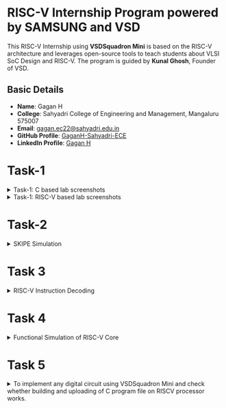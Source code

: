 # RISC-V Internship Program powered by SAMSUNG and VSD

This RISC-V Internship using **VSDSquadron Mini** is based on the RISC-V architecture and leverages open-source tools to teach students about VLSI SoC Design and RISC-V. The program is guided by **Kunal Ghosh**, Founder of VSD.

## Basic Details

- **Name**: Gagan H  
- **College**: Sahyadri College of Engineering and Management, Mangaluru 575007  
- **Email**: [gagan.ec22@sahyadri.edu.in](gagan.ec22@sahyadri.edu.in)  
- **GitHub Profile**: [GaganH-Sahyadri-ECE](https://github.com/GaganH-Sahyadri-ECE)  
- **LinkedIn Profile**: [Gagan H](https://www.linkedin.com/in/gagan-h-ba69a9328?utm_source=share&utm_campaign=share_via&utm_content=profile&utm_medium=android_app)  
# Task-1

<details>
<summary>Task-1: C based lab screenshots</summary>

Here are the screenshots for the C-based lab:

![C-Based Lab Screenshot 1](./TASK-1/c-lab-1.png)  
![C-Based Lab Screenshot 2](./TASK-1/c-lab-2.png)  
![C-Based Lab Screenshot 3](./TASK-1/c-lab-3.png)  

</details>

<details>
<summary>Task-1: RISC-V based lab screenshots</summary>

Here are the screenshots for the RISC-V based lab:

![RISC-V Based Lab Screenshot 1](./TASK-1/riscv-lab-1.png)  
![RISC-V Based Lab Screenshot 2](./TASK-1/riscv-lab-2.png)  
![RISC-V Based Lab Screenshot 3](./TASK-1/riscv-lab-3.png)  

</details>

# Task-2
<details>
<summary>SKIPE Simulation</summary>

Here are the screenshots for the SKIPE Simulation:

![SKIPE Simulation Screenshot 1](./TASK-2/skipe-sim-1.png)  
![SKIPE Simulation Screenshot 2](./TASK-2/skipe-sim-2.png)  

</details>

# Task 3
<details>
 <summary> RISC-V Instruction Decoding</summary>

Task 3 for the RISC-V Internship program, focusing on decoding RISC-V instructions. The task includes analyzing `riscv-objdump` output, identifying 15 unique instructions, and documenting their 32-bit binary instruction formats based on their respective types (R, I, S, B, U, and J).

---

## Task Objectives

1. **Understand RISC-V Instruction Types**  
   Review the RISC-V software documentation to study the following instruction formats:
   - **R-Type:** Register-register operations (e.g., ADD, SUB).
   - **I-Type:** Immediate operations (e.g., LW, JALR).
   - **S-Type:** Store instructions (e.g., SW).
   - **B-Type:** Branch instructions (e.g., BEQ, BNE).
   - **U-Type:** Upper immediate operations (e.g., LUI, AUIPC).
   - **J-Type:** Jump instructions (e.g., JAL).

2. **Identify Unique Instructions**  
   From the `riscv-objdump` output of application code, identify **15 unique instructions**.

3. **Decode Instructions**  
   For each of the identified instructions, determine the **32-bit binary instruction code** in their specific format.

---

## RISC-V Instruction Types

### 1. R-Type Format
R-type instructions perform operations between registers.
Example: `ADD` (x1 = x2 + x3)

### 2. I-Type Format
I-type instructions involve immediate values.
Example: `LW` (x4 = MEM[x5 + imm])

### 3. S-Type Format
S-type instructions are used for memory store operations.
Example: `SW` (MEM[x5 + imm] = x4)

### 4. B-Type Format
B-type instructions perform conditional branches.
Example: `BEQ` (if x6 == x7, branch to offset)

### 5. U-Type Format
U-type instructions load or modify upper immediate values.
Example: `LUI` (x1 = imm << 12)

### 6. J-Type Format
J-type instructions are used for jumps.
Example: `JAL` (x1 = PC + 4, PC = PC + offset)

---

## Instruction Decoding Table

The following table provides the 15 unique instructions, their types, and their 32-bit binary representations:

| **Instruction** | **Type**   | **Binary Pattern**               | **Explanation**                                   |
|------------------|------------|-----------------------------------|---------------------------------------------------|
| ADD              | R-Type     | `0000000 00010 00011 000 00100 0110011` | Adds values in registers x2 and x3, stores in x4. |
| SUB              | R-Type     | `0100000 00010 00011 000 00100 0110011` | Subtracts x3 from x2, stores in x4.              |
| LW               | I-Type     | `0000000 00010 00100 010 00001 0000011` | Loads a word from memory address into x1.         |
| SW               | S-Type     | `0000000 00101 00100 010 00001 0100011` | Stores word from x1 to memory at x5 + offset.    |
| BEQ              | B-Type     | `0000000 00110 00111 000 01000 1100011` | Branches if x6 equals x7.                        |
| BNE              | B-Type     | `0000000 00110 00111 001 01000 1100011` | Branches if x6 does not equal x7.               |
| JAL              | J-Type     | `0000000 00000 00101 000 00010 1101111` | Jumps to label, stores return address in x5.     |
| JALR             | I-Type     | `0000000 00001 00100 000 00000 1100111` | Jumps to address in x4 + imm, stores PC+4 in x1. |
| LUI              | U-Type     | `0000000 00000 00100 000 00000 0110111` | Loads upper immediate value to x4.              |
| AUIPC            | U-Type     | `0000000 00000 00100 000 00000 0010111` | Adds upper immediate value to PC, stores in x4. |
| NOP              | I-Type     | `0000000 00000 00000 000 00000 0000001` | No operation.                                    |
| AND              | R-Type     | `0000000 00010 00011 111 00100 0110011` | Logical AND of x2 and x3, result in x4.          |
| OR               | R-Type     | `0000000 00010 00011 110 00100 0110011` | Logical OR of x2 and x3, result in x4.           |
| XOR              | R-Type     | `0000000 00010 00011 100 00100 0110011` | Logical XOR of x2 and x3, result in x4.          |
| SLT              | R-Type     | `0000000 00010 00011 010 00100 0110011` | Sets x4 to 1 if x2 < x3.                         |

---

## Conclusion

In Task 3 of the RISC-V Internship program, the focus was on understanding and decoding various RISC-V instruction formats (R, I, S, B, U, and J). By analyzing the `riscv-objdump` output, we identified 15 unique instructions and provided their corresponding 32-bit binary representations. This task enhanced our understanding of RISC-V instruction formats and how they are encoded in machine language, helping in building a strong foundation for low-level programming and system design.

---
Here are the screenshots for the RISC-V Instruction Decoding:

![RISC-V Instruction Decoding](./TASK-3/image1.png)
![RISC-V Instruction Decoding](./TASK-3/image2.png) 
![RISC-V Instruction Decoding](./TASK-3/image3.png) 
 
 ---

## How to Run

### Steps to Analyze and Decode Instructions

1. **Setup RISC-V Toolchain**
   - Install RISC-V GCC and associated tools:
     ```bash
     sudo apt update
     sudo apt install gcc-riscv64-linux-gnu gdb-multiarch
     ```

2. **Generate `riscv-objdump` Output**
   - Compile application code to create an ELF file:
     ```bash
     riscv64-unknown-elf-gcc -o application.elf application.c
     ```
   - Generate the assembly dump:
     ```bash
     riscv64-unknown-elf-objdump -d application.elf > objdump_output.txt
     ```

3. **Decode Instructions**
   - Use the RISC-V manual to decode instructions from the dump.

---
</details>


# Task 4
<details>
 <summary> Functional Simulation of RISC-V Core</summary>
 
This project involves performing a functional simulation of a RISC-V core using a provided Verilog netlist and testbench. The task was completed as part of the RISC-V Internship Program.

### Objective
Simulate the RISC-V core using the provided Verilog netlist and testbench to verify its functionality. The simulation results are captured and visualized using waveform snapshots.
 
### Steps
# RISC-V Core Functional Simulation

This repository contains the necessary files and instructions to simulate a RISC-V core using Verilog. The simulation setup includes the RISC-V hardware description (netlist) and a testbench file for input stimuli.

## Steps to Run the Simulation

### 1. Download Files
- **Verilog Netlist**: The hardware description file for the RISC-V core (`netlist.v`).
- **Testbench**: The file (`testbench.v`) provides input stimuli and expected outputs for the simulation.

### 2. Set Up Simulation Environment

#### Install Required Tools
 Make sure the following tools are installed:
- **iverilog** for compiling Verilog code:
  ```bash
  sudo apt-get install iverilog
  ```
- **gtkwave** for waveform visualization:
  ```bash
  sudo apt-get install gtkwave
  ```
- **Prepare** Simulation Files
 Create a directory for organizing your simulation files:

  ```bash
  mkdir -/riscv_simulation
  ```
 Place netlist.v and testbench.v into this directory.
 

### 3. Load Verilog Files into the Simulator
Compile the Verilog netlist and testbench using iverilog:

  ```bash
  iverilog -o risc_v_simulation.vvp netlist.v testbench.v
  ```
This will generate the risc_v_simulation.vvp output file, which contains the compiled simulation.

### 4. Run Functional Simulation
Execute the simulation with the following command:

 ```bash
 vvp risc_v_simulation.vvp
 ```
### 5. Observe the Output
After running the simulation, you can observe the output signals generated by the RISC-V core. If you want to visualize the waveforms, use gtkwave:

 ```bash
 gtkwave output.vcd
 ```
This will open the waveform viewer for detailed signal analysis.

Here are the screenshots for the Functional Simulation of RISC-V Core:

![Functional Simulation of RISC-V Core](./TASK-4/image1.png)
![Functional Simulation of RISC-V Core](./TASK-4/image2.png) 
![Functional Simulation of RISC-V Core](./TASK-4/image3.png) 
![Functional Simulation of RISC-V Core](./TASK-4/image4.png) 
![Functional Simulation of RISC-V Core](./TASK-4/image5.png) 
 

---
</details>

# Task 5
<details>
 <summary> To implement any digital circuit using VSDSquadron Mini and check whether building and uploading of C program file on RISCV processor works.</summary>
 
# 8:1 Multiplexer using VSD Squadron Mini

## Overview
This project involves the implementation of an 8:1 multiplexer circuit using the **VSD Squadron Mini**. A multiplexer is a fundamental digital circuit that selects one of the multiple input signals and forwards it to a single output line. This project showcases the practical application of digital logic and RISC-V architecture by implementing a multiplexer function. 

### Key Features:
- Reads 8 input signals through GPIO pins (push buttons)
- Implements an 8:1 multiplexer logic in software
- Simulates the design using PlatformIO IDE
- Displays the selected output using an LED
- Provides hands-on experience with digital signal control using a microcontroller
- Demonstrates the use of RISC-V for custom hardware acceleration

## Components Required
- **VSD Squadron Mini**
- **Push buttons** (3 selection inputs)
- **8 LED** (to display the output)
- **Breadboard**
- **Jumper wires**
- **VS Code** (for software development)
- **PlatformIO** (multi-framework professional IDE)

## Hardware Connections
- **Inputs**: Eleven push-button inputs are connected to the GPIO Pins of **VSD Squadron Mini** (8 for data inputs, 3 for selection lines).
- **Output**: One LED is connected to display the selected output.
- **Wiring**: The GPIO pins are configured as per the reference manual to ensure proper signal flow between components.

## Working and Block Diagram
### Physical Circuit:
- Push buttons are used to input 8 different data signals and 3 selection bits.
- The selection inputs determine which of the 8 inputs is routed to the single output LED.
- The circuit reads the selection bits and activates the corresponding input signal.

### Selection and Data Flow (Using Logic Gates):
1. **Selection Logic** (Using AND & OR Gates):
   - The 3-bit selection input determines which of the 8 input signals is forwarded to the output.
   - Each input is ANDed with the corresponding selection logic to activate only one path at a time.
   - Example: If selection bits are `011`, the 4th input signal is activated and passed to the output.

2. **Data Path Management**:
   - The inputs are structured in a way that only the selected signal reaches the final output.
   - The use of logic gates ensures proper control over the input data flow.
   
3. **Final Output (Multiplexer Functionality)**:
   - The final output LED represents the value of the selected input.
   - Changing the selection bits dynamically switches the active input being displayed.
  
     

</details>





